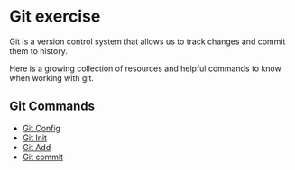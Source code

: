 # Git exercise

Git is a version control system that allows us to track changes and commit them to history.

Here is a growing collection of resources and helpful commands to know when working with git.

## Git Commands
- [Git Config](./Commands/Config.md)
- [Git Init](./Commands/init.md)
- [Git Add](./Commands/Add.md)
- [Git commit](./Commands/Commit.md)
